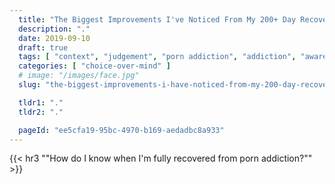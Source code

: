 ```yaml
---
  title: "The Biggest Improvements I've Noticed From My 200+ Day Recovery"
  description: "."
  date: 2019-09-10
  draft: true
  tags: [ "context", "judgement", "porn addiction", "addiction", "awareness", "awareness exercises", "perspective", "nofap", "neverfap", "neverfap deluxe" ]
  categories: [ "choice-over-mind" ]
  # image: "/images/face.jpg"
  slug: "the-biggest-improvements-i-have-noticed-from-my-200-day-recovery"

  tldr1: "."
  tldr2: "."

  pageId: "ee5cfa19-95bc-4970-b169-aedadbc8a933"
---
```




{{< hr3 "\"How do I know when I'm fully recovered from porn addiction?\"" >}}

